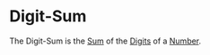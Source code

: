 # Digit-Sum

The Digit-Sum is the [Sum](13000001.md) of the [Digits](404.md) of a [Number](60000.md).